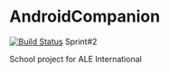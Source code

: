 # AndroidCompanion

[![Build Status](https://travis-ci.org/Altraya/AndroidCompanion.svg?branch=sprint2)](https://travis-ci.org/Altraya/AndroidCompanion) Sprint#2 

School project for ALE International 
